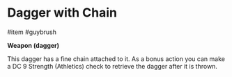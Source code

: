 # Dagger with Chain

\#item #guybrush 

**Weapon (dagger)**

This dagger has a fine chain attached to it. As a bonus action you can make a DC 9 Strength (Athletics) check to retrieve the dagger after it is thrown.
